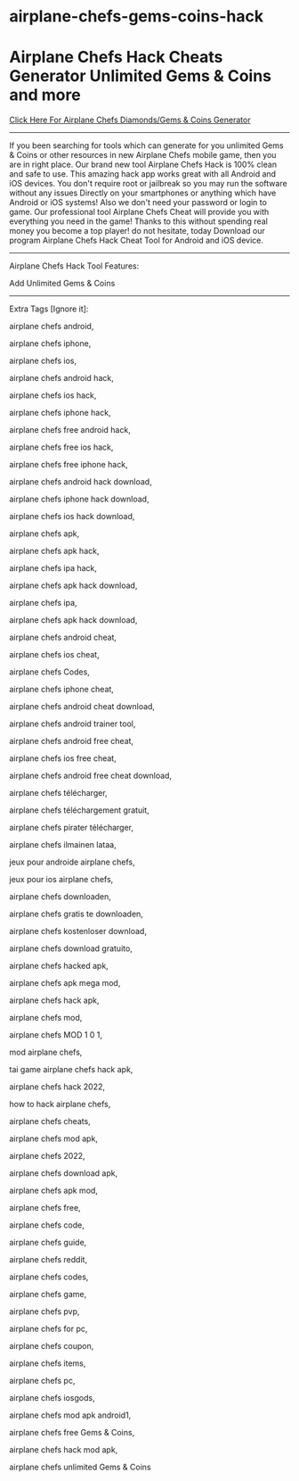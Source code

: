 # airplane-chefs-gems-coins-hack

# Airplane Chefs Hack Cheats Generator Unlimited Gems & Coins and more

[Click Here For Airplane Chefs Diamonds/Gems & Coins Generator](https://gamergeek.xyz/achfb/)

----

If you been searching for tools which can generate for you unlimited Gems & Coins or other resources in new Airplane Chefs mobile game, then you are in right place. Our brand new tool Airplane Chefs Hack is 100% clean and safe to use. This amazing hack app works great with all Android and iOS devices. You don't require root or jailbreak so you may run the software without any issues Directly on your smartphones or anything which have Android or iOS systems! Also we don't need your password or login to game. Our professional tool Airplane Chefs Cheat will provide you with everything you need in the game! Thanks to this without spending real money you become a top player! do not hesitate, today Download our program Airplane Chefs Hack Cheat Tool for Android and iOS device.

----

Airplane Chefs Hack Tool Features:

Add Unlimited Gems & Coins

---

Extra Tags [Ignore it]:

airplane chefs android,

airplane chefs iphone,

airplane chefs ios,

airplane chefs android hack,

airplane chefs ios hack,

airplane chefs iphone hack,

airplane chefs free android hack,

airplane chefs free ios hack,

airplane chefs free iphone hack,

airplane chefs android hack download,

airplane chefs iphone hack download,

airplane chefs ios hack download,

airplane chefs apk,

airplane chefs apk hack,

airplane chefs ipa hack,

airplane chefs apk hack download,

airplane chefs ipa,

airplane chefs apk hack download,

airplane chefs android cheat,

airplane chefs ios cheat,

airplane chefs Codes,

airplane chefs iphone cheat,

airplane chefs android cheat download,

airplane chefs android trainer tool,

airplane chefs android free cheat,

airplane chefs ios free cheat,

airplane chefs android free cheat download,

airplane chefs télécharger,

airplane chefs téléchargement gratuit,

airplane chefs pirater télécharger,

airplane chefs ilmainen lataa,

jeux pour androide airplane chefs,

jeux pour ios airplane chefs,

airplane chefs downloaden,

airplane chefs gratis te downloaden,

airplane chefs kostenloser download,

airplane chefs download gratuito,

airplane chefs hacked apk,

airplane chefs apk mega mod,

airplane chefs hack apk,

airplane chefs mod,

airplane chefs MOD 1 0 1,

mod airplane chefs,

tai game airplane chefs hack apk,

airplane chefs hack 2022,

how to hack airplane chefs,

airplane chefs cheats,

airplane chefs mod apk,

airplane chefs 2022,

airplane chefs download apk,

airplane chefs apk mod,

airplane chefs free,

airplane chefs code,

airplane chefs guide,

airplane chefs reddit,

airplane chefs codes,

airplane chefs game,

airplane chefs pvp,

airplane chefs for pc,

airplane chefs coupon,

airplane chefs items,

airplane chefs pc,

airplane chefs iosgods,

airplane chefs mod apk android1,

airplane chefs free Gems & Coins,

airplane chefs hack mod apk,

airplane chefs unlimited Gems & Coins
